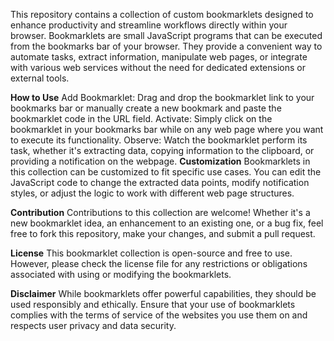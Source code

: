 This repository contains a collection of custom bookmarklets designed to enhance productivity and streamline workflows directly within your browser. Bookmarklets are small JavaScript programs that can be executed from the bookmarks bar of your browser. They provide a convenient way to automate tasks, extract information, manipulate web pages, or integrate with various web services without the need for dedicated extensions or external tools.

**How to Use**
Add Bookmarklet: Drag and drop the bookmarklet link to your bookmarks bar or manually create a new bookmark and paste the bookmarklet code in the URL field.
Activate: Simply click on the bookmarklet in your bookmarks bar while on any web page where you want to execute its functionality.
Observe: Watch the bookmarklet perform its task, whether it's extracting data, copying information to the clipboard, or providing a notification on the webpage.
**Customization**
Bookmarklets in this collection can be customized to fit specific use cases. You can edit the JavaScript code to change the extracted data points, modify notification styles, or adjust the logic to work with different web page structures.

**Contribution**
Contributions to this collection are welcome! Whether it's a new bookmarklet idea, an enhancement to an existing one, or a bug fix, feel free to fork this repository, make your changes, and submit a pull request.

**License**
This bookmarklet collection is open-source and free to use. However, please check the license file for any restrictions or obligations associated with using or modifying the bookmarklets.

**Disclaimer**
While bookmarklets offer powerful capabilities, they should be used responsibly and ethically. Ensure that your use of bookmarklets complies with the terms of service of the websites you use them on and respects user privacy and data security.
